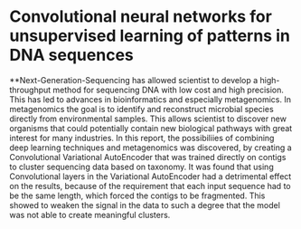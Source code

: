 # Convolutional neural networks for unsupervised learning of patterns in DNA sequences


**Next-Generation-Sequencing has allowed scientist to develop a high-throughput method
for sequencing DNA with low cost and high precision. This has led to advances in
bioinformatics and especially metagenomics. In metagenomics the goal is to identify
and reconstruct microbial species directly from environmental samples. This allows
scientist to discover new organisms that could potentially contain new biological
pathways with great interest for many industries.
In this report, the possibiliies of combining deep learning techniques and metagenomics was discovered, by creating a Convolutional Variational AutoEncoder that
was trained directly on contigs to cluster sequencing data based on taxonomy. It was
found that using Convolutional layers in the Variational AutoEncoder had a detrimental effect on the results, because of the requirement that each input sequence
had to be the same length, which forced the contigs to be fragmented. This showed
to weaken the signal in the data to such a degree that the model was not able to
create meaningful clusters.
